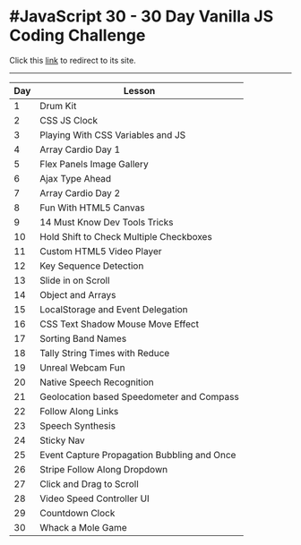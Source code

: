 # #JavaScript 30 - 30 Day Vanilla JS Coding Challenge

Click this [link](https://javascript30.com/) to redirect to its site.

---

| Day  | Lesson |
| ------------- | ------------- |
| 1 | Drum Kit |
| 2 | CSS JS Clock |
| 3 | Playing With CSS Variables and JS |
| 4 | Array Cardio Day 1 |
| 5 | Flex Panels Image Gallery |
| 6 | Ajax Type Ahead |
| 7 | Array Cardio Day 2 |
| 8 | Fun With HTML5 Canvas |
| 9 | 14 Must Know Dev Tools Tricks |
| 10 | Hold Shift to Check Multiple Checkboxes |
| 11 | Custom HTML5 Video Player |
| 12 | Key Sequence Detection |
| 13 | Slide in on Scroll |
| 14 | Object and Arrays |
| 15 | LocalStorage and Event Delegation |
| 16 | CSS Text Shadow Mouse Move Effect |
| 17 | Sorting Band Names | 
| 18 | Tally String Times with Reduce | 
| 19 | Unreal Webcam Fun |
| 20 | Native Speech Recognition | 
| 21 | Geolocation based Speedometer and Compass |
| 22 | Follow Along Links | 
| 23 | Speech Synthesis | 
| 24 | Sticky Nav | 
| 25 | Event Capture Propagation Bubbling and Once | 
| 26 | Stripe Follow Along Dropdown | 
| 27 | Click and Drag to Scroll | 
| 28 | Video Speed Controller UI |
| 29 | Countdown Clock | 
| 30 | Whack a Mole Game | 